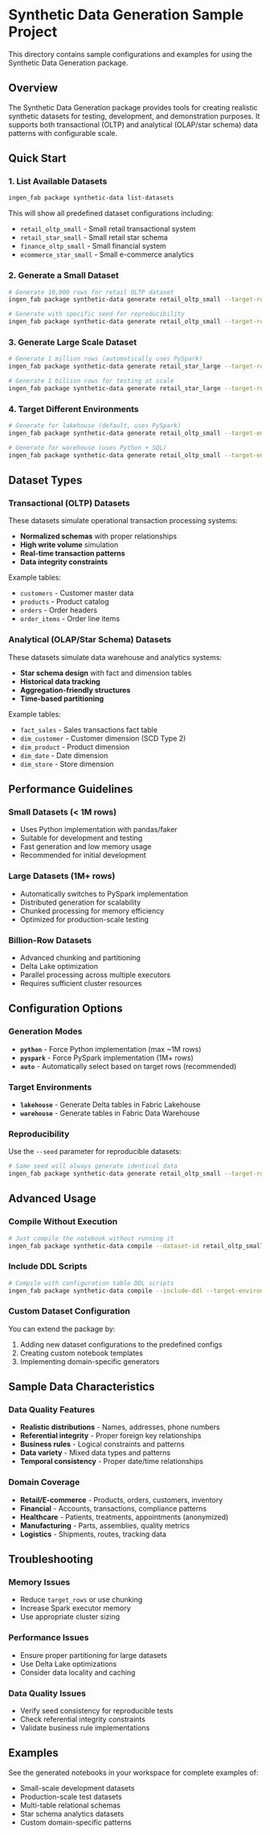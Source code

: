 # Synthetic Data Generation Sample Project

This directory contains sample configurations and examples for using the Synthetic Data Generation package.

## Overview

The Synthetic Data Generation package provides tools for creating realistic synthetic datasets for testing, development, and demonstration purposes. It supports both transactional (OLTP) and analytical (OLAP/star schema) data patterns with configurable scale.

## Quick Start

### 1. List Available Datasets

```bash
ingen_fab package synthetic-data list-datasets
```

This will show all predefined dataset configurations including:
- `retail_oltp_small` - Small retail transactional system
- `retail_star_small` - Small retail star schema
- `finance_oltp_small` - Small financial system
- `ecommerce_star_small` - Small e-commerce analytics

### 2. Generate a Small Dataset

```bash
# Generate 10,000 rows for retail OLTP dataset
ingen_fab package synthetic-data generate retail_oltp_small --target-rows 10000

# Generate with specific seed for reproducibility
ingen_fab package synthetic-data generate retail_oltp_small --target-rows 10000 --seed 12345
```

### 3. Generate Large Scale Dataset

```bash
# Generate 1 million rows (automatically uses PySpark)
ingen_fab package synthetic-data generate retail_star_large --target-rows 1000000

# Generate 1 billion rows for testing at scale
ingen_fab package synthetic-data generate retail_star_large --target-rows 1000000000
```

### 4. Target Different Environments

```bash
# Generate for lakehouse (default, uses PySpark)
ingen_fab package synthetic-data generate retail_oltp_small --target-environment lakehouse

# Generate for warehouse (uses Python + SQL)
ingen_fab package synthetic-data generate retail_oltp_small --target-environment warehouse
```

## Dataset Types

### Transactional (OLTP) Datasets

These datasets simulate operational transaction processing systems:

- **Normalized schemas** with proper relationships
- **High write volume** simulation
- **Real-time transaction patterns**
- **Data integrity constraints**

Example tables:
- `customers` - Customer master data
- `products` - Product catalog
- `orders` - Order headers
- `order_items` - Order line items

### Analytical (OLAP/Star Schema) Datasets

These datasets simulate data warehouse and analytics systems:

- **Star schema design** with fact and dimension tables
- **Historical data tracking**
- **Aggregation-friendly structures**
- **Time-based partitioning**

Example tables:
- `fact_sales` - Sales transactions fact table
- `dim_customer` - Customer dimension (SCD Type 2)
- `dim_product` - Product dimension
- `dim_date` - Date dimension
- `dim_store` - Store dimension

## Performance Guidelines

### Small Datasets (< 1M rows)
- Uses Python implementation with pandas/faker
- Suitable for development and testing
- Fast generation and low memory usage
- Recommended for initial development

### Large Datasets (1M+ rows)
- Automatically switches to PySpark implementation
- Distributed generation for scalability
- Chunked processing for memory efficiency
- Optimized for production-scale testing

### Billion-Row Datasets
- Advanced chunking and partitioning
- Delta Lake optimization
- Parallel processing across multiple executors
- Requires sufficient cluster resources

## Configuration Options

### Generation Modes

- **`python`** - Force Python implementation (max ~1M rows)
- **`pyspark`** - Force PySpark implementation (1M+ rows)
- **`auto`** - Automatically select based on target rows (recommended)

### Target Environments

- **`lakehouse`** - Generate Delta tables in Fabric Lakehouse
- **`warehouse`** - Generate tables in Fabric Data Warehouse

### Reproducibility

Use the `--seed` parameter for reproducible datasets:

```bash
# Same seed will always generate identical data
ingen_fab package synthetic-data generate retail_oltp_small --target-rows 10000 --seed 42
```

## Advanced Usage

### Compile Without Execution

```bash
# Just compile the notebook without running it
ingen_fab package synthetic-data compile --dataset-id retail_oltp_small --target-rows 10000
```

### Include DDL Scripts

```bash
# Compile with configuration table DDL scripts
ingen_fab package synthetic-data compile --include-ddl --target-environment warehouse
```

### Custom Dataset Configuration

You can extend the package by:
1. Adding new dataset configurations to the predefined configs
2. Creating custom notebook templates
3. Implementing domain-specific generators

## Sample Data Characteristics

### Data Quality Features
- **Realistic distributions** - Names, addresses, phone numbers
- **Referential integrity** - Proper foreign key relationships
- **Business rules** - Logical constraints and patterns
- **Data variety** - Mixed data types and patterns
- **Temporal consistency** - Proper date/time relationships

### Domain Coverage
- **Retail/E-commerce** - Products, orders, customers, inventory
- **Financial** - Accounts, transactions, compliance patterns
- **Healthcare** - Patients, treatments, appointments (anonymized)
- **Manufacturing** - Parts, assemblies, quality metrics
- **Logistics** - Shipments, routes, tracking data

## Troubleshooting

### Memory Issues
- Reduce `target_rows` or use chunking
- Increase Spark executor memory
- Use appropriate cluster sizing

### Performance Issues
- Ensure proper partitioning for large datasets
- Use Delta Lake optimizations
- Consider data locality and caching

### Data Quality Issues
- Verify seed consistency for reproducible tests
- Check referential integrity constraints
- Validate business rule implementations

## Examples

See the generated notebooks in your workspace for complete examples of:
- Small-scale development datasets
- Production-scale test datasets
- Multi-table relational schemas
- Star schema analytics datasets
- Custom domain-specific patterns
